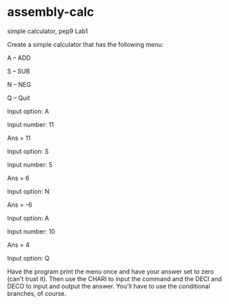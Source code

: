 # assembly-calc
simple calculator, pep9
Lab1

Create a simple calculator that has the following menu:

A – ADD

S – SUB

N – NEG

Q – Quit

 

Input option: A

Input number: 11

Ans = 11

Input option: S

Input number: 5

Ans = 6

Input option: N

Ans = -6

Input option: A

Input number: 10

Ans = 4

Input option: Q

 

Have the program print the menu once and have your answer set to zero (can't trust it). Then use the CHARI to input the command and the DECI and DECO to input and output the answer. You'll have to use the conditional branches, of course.
